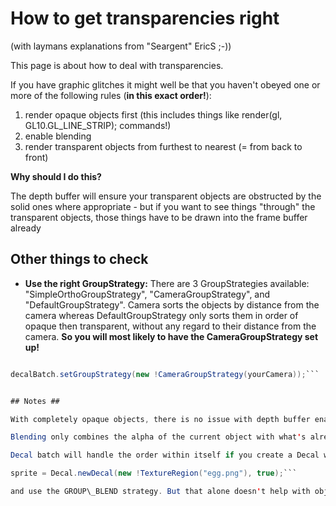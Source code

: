 # How to get transparencies right #
(with laymans explanations from "Seargent" EricS ;-))

This page is about how to deal with transparencies.

If you have graphic glitches it might well be that you haven't obeyed one or more of the following rules (**in this exact order!**):

  1. render opaque objects first (this includes things like render(gl, GL10.GL\_LINE\_STRIP); commands!)
  1. enable blending
  1. render transparent objects from furthest to nearest (= from back to front)


**Why should I do this?**

The depth buffer will ensure your transparent objects are obstructed by the solid ones where appropriate - but if you want to see things "through" the transparent objects, those things have to be drawn into the frame buffer already


## Other things to check ##
  * **Use the right GroupStrategy:** There are 3 GroupStrategies available: "SimpleOrthoGroupStrategy", "CameraGroupStrategy", and "DefaultGroupStrategy". Camera sorts the objects by distance from the camera whereas DefaultGroupStrategy only sorts them in order of opaque then transparent, without any regard to their distance from the camera.
**So you will most likely to have the CameraGroupStrategy set up!**

```java

decalBatch.setGroupStrategy(new !CameraGroupStrategy(yourCamera));```


## Notes ##

With completely opaque objects, there is no issue with depth buffer enabled. But with transparent objects, you must render them in "back-to-front" order, after all opaque objects have been rendered.

Blending only combines the alpha of the current object with what's already in the framebuffer.

Decal batch will handle the order within itself if you create a Decal with: ```java

sprite = Decal.newDecal(new !TextureRegion("egg.png"), true);```

and use the GROUP\_BLEND strategy. But that alone doesn't help with objects of other type in your scene.